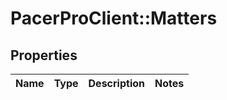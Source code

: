 # PacerProClient::Matters

## Properties
Name | Type | Description | Notes
------------ | ------------- | ------------- | -------------


